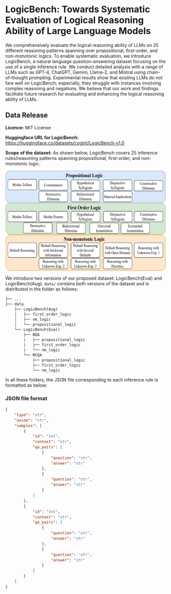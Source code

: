 # LogicBench: Towards Systematic Evaluation of Logical Reasoning Ability of Large Language Models

We comprehensively evaluate the logical reasoning ability of LLMs on 25 different reasoning patterns spanning over propositional, first-order, and non-monotonic logics. To enable systematic evaluation, we introduce LogicBench, a natural language question-answering dataset focusing on the use of a single inference rule. We conduct detailed analysis with a range of LLMs such as GPT-4, ChatGPT, Gemini, Llama-2, and Mistral using chain-of-thought prompting. Experimental results show that existing LLMs do not fare well on LogicBench; especially, they struggle with instances involving complex reasoning and negations. We believe that our work and findings facilitate future research for evaluating and enhancing the logical reasoning ability of LLMs.

## Data Release

**Licence:** MIT License

**Huggingface URL for LogicBench:** https://huggingface.co/datasets/cogint/LogicBench-v1.0

**Scope of the dataset:** As shown below, LogicBench covers 25 inference rules/reasoning patterns spanning propositional, first-order, and non-monotonic logic.

<img src="logic_types.png" align="center" data-canonical-src="logic_types.png" width="600" height="315" />

We introduce two versions of our proposed dataset: LogicBench(Eval) and LogicBench(Aug). ```data/``` contains both versions of the dataset and is distributed in the folder as follows:

    ├── ...
    ├── data
        ├── LogicBench(Aug)
        │   ├── first_order_logic
        │   ├── nm_logic
        │   └── propositional_logic
        └── LogicBench(Eval)
            ├── BQA
            |   ├── propositional_logic
            |   ├── first_order_logic
            |   └── nm_logic
            └── MCQA
                ├── propositional_logic
                ├── first_order_logic
                └── nm_logic
            

In all these folders, the JSON file corresponding to each inference rule is formatted as below:

### JSON file format

```JSON
{
    "type": "str",
    "axiom": "str",
    "samples": [
        {
            "id": "int",
            "context": "str",
            "qa_pairs": [
                {
                    "question": "str",
                    "answer": "str"
                },
                {
                    "question": "str",
                    "answer": "str"
                }
            ]
        },
        {
            "id": "int",
            "context": "str",
            "qa_pairs": [
                {
                    "question": "str",
                    "answer": "str"
                },
                {
                    "question": "str",
                    "answer": "str"
                }
            ]
        }
    ]
}
```
